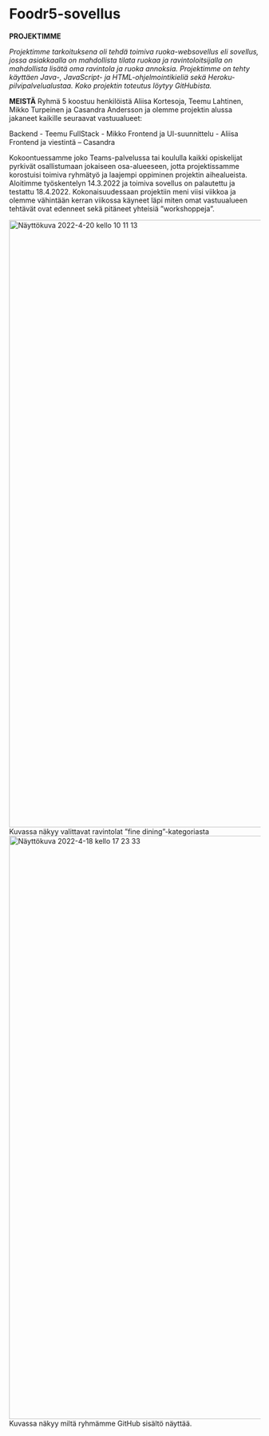 # Foodr5-sovellus

**PROJEKTIMME**

_Projektimme tarkoituksena oli tehdä toimiva ruoka-websovellus eli sovellus, jossa asiakkaalla on 
mahdollista tilata ruokaa ja ravintoloitsijalla on mahdollista lisätä oma ravintola ja ruoka annoksia.  Projektimme on tehty käyttäen Java-, JavaScript- ja HTML-ohjelmointikieliä sekä Heroku-pilvipalvelualustaa. Koko projektin toteutus löytyy GitHubista._


**MEISTÄ**
Ryhmä 5 koostuu henkilöistä Aliisa Kortesoja, Teemu Lahtinen, Mikko Turpeinen ja Casandra Andersson ja olemme projektin alussa jakaneet kaikille seuraavat vastuualueet: 

Backend - Teemu 
FullStack - Mikko
Frontend ja UI-suunnittelu - Aliisa
Frontend ja viestintä – Casandra

Kokoontuessamme joko Teams-palvelussa tai koululla kaikki opiskelijat pyrkivät osallistumaan jokaiseen osa-alueeseen, jotta projektissamme korostuisi toimiva ryhmätyö ja laajempi oppiminen projektin aihealueista. Aloitimme työskentelyn 14.3.2022 ja toimiva sovellus on palautettu ja testattu 18.4.2022. Kokonaisuudessaan projektiin meni viisi viikkoa ja olemme vähintään kerran viikossa käyneet läpi miten omat vastuualueen tehtävät ovat edenneet sekä pitäneet yhteisiä ”workshoppeja”.




<img width="1214" alt="Näyttökuva 2022-4-20 kello 10 11 13" src="https://user-images.githubusercontent.com/93472660/164181575-610dbd7e-dff5-4831-b321-fa30376684e9.png">
Kuvassa näkyy valittavat ravintolat ”fine dining”-kategoriasta
<img width="1166" alt="Näyttökuva 2022-4-18 kello 17 23 33" src="https://user-images.githubusercontent.com/93472660/164181604-42b3478f-6b73-42c4-a9a9-4f438ec4d680.png">
Kuvassa näkyy miltä ryhmämme GitHub sisältö näyttää.  
